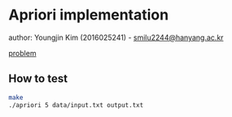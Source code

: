 # Apriori implementation

author: Youngjin Kim (2016025241) - smilu2244@hanyang.ac.kr

[problem](./docs/assignment.pdf)

## How to test

```sh
make
./apriori 5 data/input.txt output.txt
```
